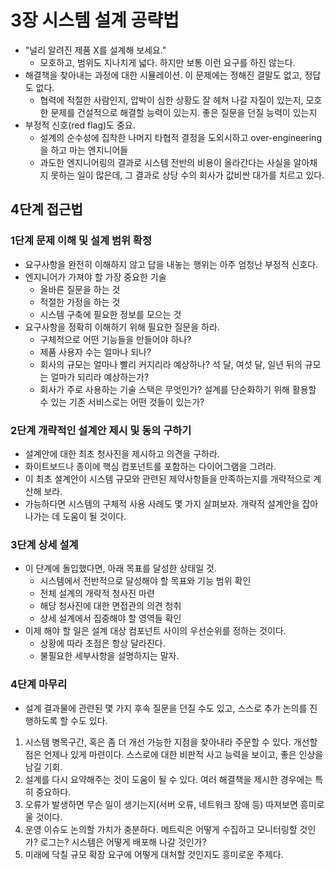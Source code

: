 # 3장 시스템 설계 공략법

- "널리 알려진 제품 X를 설계해 보세요."
  - 모호하고, 범위도 지나치게 넓다. 하지만 보통 이런 요구를 하진 않는다.
- 해결책을 찾아내는 과정에 대한 시뮬레이션. 이 문제에는 정해진 결말도 없고, 정답도 없다.
  - 협력에 적절한 사람인지, 압박이 심한 상황도 잘 헤쳐 나갈 자질이 있는지, 모호한 문제를 건설적으로 해결할 능력이 있는지. 좋은 질문을 던질 능력이 있는지
- 부정적 신호(red flag)도 중요.
  - 설계의 순수성에 집착한 나머지 타협적 결정을 도외시하고 over-engineering을 하고 마는 엔지니어들
  - 과도한 엔지니어링의 결과로 시스템 전반의 비용이 올라간다는 사실을 알아채지 못하는 일이 많은데, 그 결과로 상당 수의 회사가 값비싼 대가를 치르고 있다.

## 4단계 접근법

### 1단계 문제 이해 및 설계 범위 확정

- 요구사항을 완전히 이해하지 않고 답을 내놓는 행위는 아주 엄청난 부정적 신호다.
- 엔지니어가 가져야 할 가장 중요한 기술
  - 올바른 질문을 하는 것
  - 적절한 가정을 하는 것
  - 시스템 구축에 필요한 정보를 모으는 것
- 요구사항을 정확히 이해하기 위해 필요한 질문을 하라.
  - 구체적으로 어떤 기능들을 만들어야 하나?
  - 제품 사용자 수는 얼마나 되나?
  - 회사의 규모는 얼마나 빨리 커지리라 예상하나? 석 달, 여섯 달, 일년 뒤의 규모는 얼마가 되리라 예상하는가?
  - 회사가 주로 사용하는 기술 스택은 무엇인가? 설계를 단순화하기 위해 활용할 수 있는 기존 서비스로는 어떤 것들이 있는가?

### 2단계 개략적인 설계안 제시 및 동의 구하기

- 설계안에 대한 최초 청사진을 제시하고 의견을 구하라.
- 화이트보드나 종이에 핵심 컴포넌트를 포함하는 다이어그램을 그려라.
- 이 최초 설계안이 시스템 규모와 관련된 제약사항들을 만족하는지를 개략적으로 계산해 보라.
- 가능하다면 시스템의 구체적 사용 사례도 몇 가지 살펴보자. 개략적 설계안을 잡아 나가는 데 도움이 될 것이다.

### 3단계 상세 설계

- 이 단계에 돌입했다면, 아래 목표를 달성한 상태일 것.
  - 시스템에서 전반적으로 달성해야 할 목표와 기능 범위 확인
  - 전체 설계의 개략적 청사진 마련
  - 해당 청사진에 대한 면접관의 의견 청취
  - 상세 설계에서 집중해야 할 영역들 확인
- 이제 해야 할 일은 설계 대상 컴포넌트 사이의 우선순위를 정하는 것이다.
  - 상황에 따라 초점은 항상 달라진다.
  - 불필요한 세부사항을 설명하지는 말자.

### 4단계 마무리

- 설계 결과물에 관련된 몇 가지 후속 질문을 던질 수도 있고, 스스로 추가 논의를 진행하도록 할 수도 있다.
1. 시스템 병목구간, 혹은 좀 더 개선 가능한 지점을 찾아내라 주문할 수 있다. 개선할 점은 언제나 있게 마련이다. 스스로에 대한 비판적 사고 능력을 보이고, 좋은 인상을 남길 기회.
2. 설계를 다시 요약해주는 것이 도움이 될 수 있다. 여러 해결책을 제시한 경우에는 특히 중요하다.
3. 오류가 발생하면 무슨 일이 생기는지(서버 오류, 네트워크 장애 등) 따져보면 흥미로울 것이다.
4. 운영 이슈도 논의할 가치가 충분하다. 메트릭은 어떻게 수집하고 모니터링할 것인가? 로그는? 시스템은 어떻게 배포해 나갈 것인가?
5. 미래에 닥칠 규모 확장 요구에 어떻게 대처할 것인지도 흥미로운 주제다.

